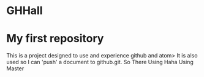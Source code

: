 # GHHall
# My first repository
This is a project designed to use and experience github and atom>
It is also used so I can 'push' a document to github.git. So There
Using Haha
Using Master
